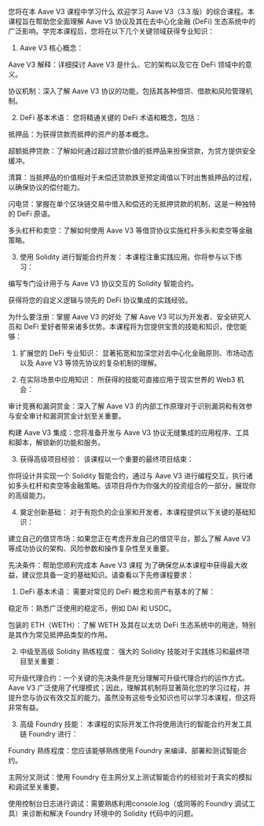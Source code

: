 您将在本 Aave V3 课程中学习什么
欢迎学习 Aave V3（3.3 版）的综合课程。本课程旨在帮助您全面理解 Aave V3 协议及其在去中心化金融 (DeFi) 生态系统中的广泛影响。学完本课程后，您将在以下几个关键领域获得专业知识：

1. Aave V3 核心概念：

Aave V3 解释：详细探讨 Aave V3 是什么、它的架构以及它在 DeFi 领域中的意义。

协议机制：深入了解 Aave V3 协议的功能，包括其各种借贷、借款和风险管理机制。

2. DeFi 基本术语：
您将精通关键的 DeFi 术语和概念，包括：

抵押品：为获得贷款而抵押的资产的基本概念。

超额抵押贷款：了解如何通过超过贷款价值的抵押品来担保贷款，为贷方提供安全缓冲。

清算：当抵押品的价值相对于未偿还贷款跌至预定阈值以下时出售抵押品的过程，以确保协议的偿付能力。

闪电贷：掌握在单个区块链交易中借入和偿还的无抵押贷款的机制，这是一种独特的 DeFi 原语。

多头杠杆和卖空：了解如何使用 Aave V3 等借贷协议实施杠杆多头和卖空等金融策略。

3. 使用 Solidity 进行智能合约开发：
本课程注重实践应用。你将参与以下练习：

编写专门设计用于与 Aave V3 协议交互的 Solidity 智能合约。

获得将您的自定义逻辑与领先的 DeFi 协议集成的实践经验。

为什么要注册：掌握 Aave V3 的好处
了解 Aave V3 可以为开发者、安全研究人员和 DeFi 爱好者带来诸多优势。本课程将为您提供宝贵的技能和知识，使您能够：

1. 扩展您的 DeFi 专业知识：
显著拓宽和加深您对去中心化金融原则、市场动态以及 Aave V3 等领先协议的复杂机制的理解。

2. 在实际场景中应用知识：
所获得的技能可直接应用于现实世界的 Web3 机会：

审计竞赛和漏洞赏金：深入了解 Aave V3 的内部工作原理对于识别漏洞和有效参与安全审计和漏洞赏金计划至关重要。

构建 Aave V3 集成：您将准备开发与 Aave V3 协议无缝集成的应用程序、工具和脚本，解锁新的功能和服务。

3. 获得高级项目经验：
该课程以一个重要的最终项目结束：

你将设计并实现一个 Solidity 智能合约，通过与 Aave V3 进行编程交互，执行诸如多头杠杆和卖空等金融策略。该项目将作为你强大的投资组合的一部分，展现你的高级能力。

4. 奠定创新基础：
对于有抱负的企业家和开发者，本课程提供以下关键的基础知识：

建立自己的借贷市场：如果您正在考虑开发自己的借贷平台，那么了解 Aave V3 等成功协议的架构、风险参数和操作复杂性至关重要。

先决条件：帮助您顺利完成本 Aave V3 课程
为了确保您从本课程中获得最大收益，建议您具备一定的基础知识。请查看以下先修课程要求：

1. DeFi 基本术语：
需要对常见的 DeFi 概念和资产有基本的了解：

稳定币：熟悉广泛使用的稳定币，例如 DAI 和 USDC。

包装的 ETH（WETH）：了解 WETH 及其在以太坊 DeFi 生态系统中的用途，特别是其作为常见抵押品类型的作用。

2. 中级至高级 Solidity 熟练程度：
强大的 Solidity 技能对于实践练习和最终项目至关重要：

可升级代理合约：一个关键的先决条件是充分理解可升级代理合约的运作方式。Aave V3 广泛使用了代理模式；因此，理解其机制将显著简化您的学习过程，并提升您与协议有效交互的能力。虽然没有这些专业知识也可以学习本课程，但这将非常有益。

3. 高级 Foundry 技能：
本课程的实际开发工作将使用流行的智能合约开发工具链 Foundry 进行：

Foundry 熟练程度：您应该能够熟练使用 Foundry 来编译、部署和测试智能合约。

主网分叉测试：使用 Foundry 在主网分叉上测试智能合约的经验对于真实的模拟和调试至关重要。

使用控制台日志进行调试：需要熟练利用console.log（或同等的 Foundry 调试工具）来诊断和解决 Foundry 环境中的 Solidity 代码中的问题。

